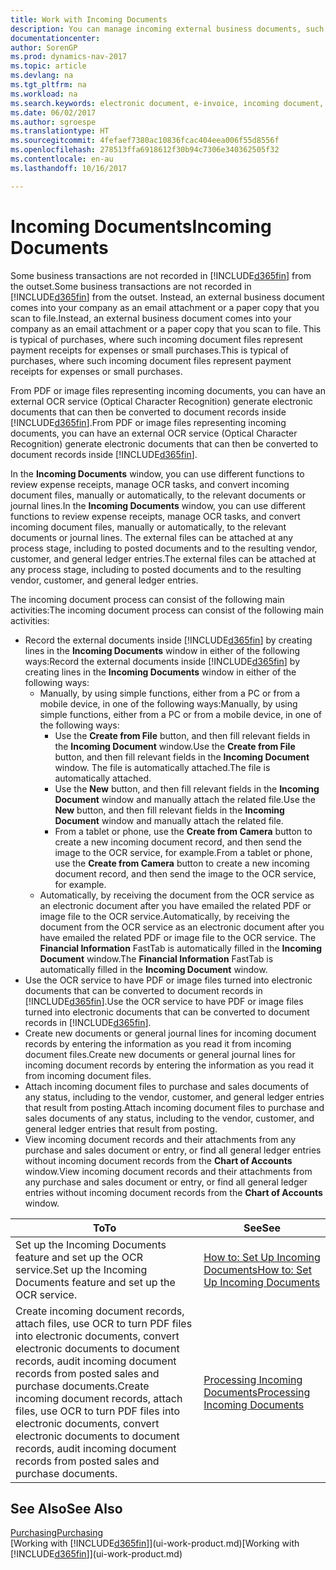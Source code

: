 ```yaml
---
title: Work with Incoming Documents
description: You can manage incoming external business documents, such as payment receipts or PDFs, manage OCR tasks, and convert files to electronic documents and records in Dynamics NAV.
documentationcenter: 
author: SorenGP
ms.prod: dynamics-nav-2017
ms.topic: article
ms.devlang: na
ms.tgt_pltfrm: na
ms.workload: na
ms.search.keywords: electronic document, e-invoice, incoming document, OCR, ecommerce, document exchange, import invoice
ms.date: 06/02/2017
ms.author: sgroespe
ms.translationtype: HT
ms.sourcegitcommit: 4fefaef7380ac10836fcac404eea006f55d8556f
ms.openlocfilehash: 278513ffa6918612f30b94c7306e340362505f32
ms.contentlocale: en-au
ms.lasthandoff: 10/16/2017

---
```

# <a name="incoming-documents"></a><span data-ttu-id="40816-103">Incoming Documents</span><span class="sxs-lookup"><span data-stu-id="40816-103">Incoming Documents</span></span>
<span data-ttu-id="40816-104">Some business transactions are not recorded in [!INCLUDE[d365fin](includes/d365fin_md.md)] from the outset.</span><span class="sxs-lookup"><span data-stu-id="40816-104">Some business transactions are not recorded in [!INCLUDE[d365fin](includes/d365fin_md.md)] from the outset.</span></span> <span data-ttu-id="40816-105">Instead, an external business document comes into your company as an email attachment or a paper copy that you scan to file.</span><span class="sxs-lookup"><span data-stu-id="40816-105">Instead, an external business document comes into your company as an email attachment or a paper copy that you scan to file.</span></span> <span data-ttu-id="40816-106">This is typical of purchases, where such incoming document files represent payment receipts for expenses or small purchases.</span><span class="sxs-lookup"><span data-stu-id="40816-106">This is typical of purchases, where such incoming document files represent payment receipts for expenses or small purchases.</span></span>

<span data-ttu-id="40816-107">From PDF or image files representing incoming documents, you can have an external OCR service (Optical Character Recognition) generate electronic documents that can then be converted to document records inside [!INCLUDE[d365fin](includes/d365fin_md.md)].</span><span class="sxs-lookup"><span data-stu-id="40816-107">From PDF or image files representing incoming documents, you can have an external OCR service (Optical Character Recognition) generate electronic documents that can then be converted to document records inside [!INCLUDE[d365fin](includes/d365fin_md.md)].</span></span>

<span data-ttu-id="40816-108">In the **Incoming Documents** window, you can use different functions to review expense receipts, manage OCR tasks, and convert incoming document files, manually or automatically, to the relevant documents or journal lines.</span><span class="sxs-lookup"><span data-stu-id="40816-108">In the **Incoming Documents** window, you can use different functions to review expense receipts, manage OCR tasks, and convert incoming document files, manually or automatically, to the relevant documents or journal lines.</span></span> <span data-ttu-id="40816-109">The external files can be attached at any process stage, including to posted documents and to the resulting vendor, customer, and general ledger entries.</span><span class="sxs-lookup"><span data-stu-id="40816-109">The external files can be attached at any process stage, including to posted documents and to the resulting vendor, customer, and general ledger entries.</span></span>

<span data-ttu-id="40816-110">The incoming document process can consist of the following main activities:</span><span class="sxs-lookup"><span data-stu-id="40816-110">The incoming document process can consist of the following main activities:</span></span>

* <span data-ttu-id="40816-111">Record the external documents inside [!INCLUDE[d365fin](includes/d365fin_md.md)] by creating lines in the **Incoming Documents** window in either of the following ways:</span><span class="sxs-lookup"><span data-stu-id="40816-111">Record the external documents inside [!INCLUDE[d365fin](includes/d365fin_md.md)] by creating lines in the **Incoming Documents** window in either of the following ways:</span></span>
  * <span data-ttu-id="40816-112">Manually, by using simple functions, either from a PC or from a mobile device, in one of the following ways:</span><span class="sxs-lookup"><span data-stu-id="40816-112">Manually, by using simple functions, either from a PC or from a mobile device, in one of the following ways:</span></span>
    * <span data-ttu-id="40816-113">Use the **Create from File** button, and then fill relevant fields in the **Incoming Document** window.</span><span class="sxs-lookup"><span data-stu-id="40816-113">Use the **Create from File** button, and then fill relevant fields in the **Incoming Document** window.</span></span> <span data-ttu-id="40816-114">The file is automatically attached.</span><span class="sxs-lookup"><span data-stu-id="40816-114">The file is automatically attached.</span></span>  
    * <span data-ttu-id="40816-115">Use the **New** button, and then fill relevant fields in the **Incoming Document** window and manually attach the related file.</span><span class="sxs-lookup"><span data-stu-id="40816-115">Use the **New** button, and then fill relevant fields in the **Incoming Document** window and manually attach the related file.</span></span>
    * <span data-ttu-id="40816-116">From a tablet or phone, use the **Create from Camera** button to create a new incoming document record, and then send the image to the OCR service, for example.</span><span class="sxs-lookup"><span data-stu-id="40816-116">From a tablet or phone, use the **Create from Camera** button to create a new incoming document record, and then send the image to the OCR service, for example.</span></span>
  * <span data-ttu-id="40816-117">Automatically, by receiving the document from the OCR service as an electronic document after you have emailed the related PDF or image file to the OCR service.</span><span class="sxs-lookup"><span data-stu-id="40816-117">Automatically, by receiving the document from the OCR service as an electronic document after you have emailed the related PDF or image file to the OCR service.</span></span> <span data-ttu-id="40816-118">The **Financial Information** FastTab is automatically filled in the **Incoming Document** window.</span><span class="sxs-lookup"><span data-stu-id="40816-118">The **Financial Information** FastTab is automatically filled in the **Incoming Document** window.</span></span>
* <span data-ttu-id="40816-119">Use the OCR service to have PDF or image files turned into electronic documents that can be converted to document records in [!INCLUDE[d365fin](includes/d365fin_md.md)].</span><span class="sxs-lookup"><span data-stu-id="40816-119">Use the OCR service to have PDF or image files turned into electronic documents that can be converted to document records in [!INCLUDE[d365fin](includes/d365fin_md.md)].</span></span>
* <span data-ttu-id="40816-120">Create new documents or general journal lines for incoming document records by entering the information as you read it from incoming document files.</span><span class="sxs-lookup"><span data-stu-id="40816-120">Create new documents or general journal lines for incoming document records by entering the information as you read it from incoming document files.</span></span>
* <span data-ttu-id="40816-121">Attach incoming document files to purchase and sales documents of any status, including to the vendor, customer, and general ledger entries that result from posting.</span><span class="sxs-lookup"><span data-stu-id="40816-121">Attach incoming document files to purchase and sales documents of any status, including to the vendor, customer, and general ledger entries that result from posting.</span></span>
* <span data-ttu-id="40816-122">View incoming document records and their attachments from any purchase and sales document or entry, or find all general ledger entries without incoming document records from the **Chart of Accounts** window.</span><span class="sxs-lookup"><span data-stu-id="40816-122">View incoming document records and their attachments from any purchase and sales document or entry, or find all general ledger entries without incoming document records from the **Chart of Accounts** window.</span></span>

| <span data-ttu-id="40816-123">To</span><span class="sxs-lookup"><span data-stu-id="40816-123">To</span></span> | <span data-ttu-id="40816-124">See</span><span class="sxs-lookup"><span data-stu-id="40816-124">See</span></span> |
| --- | --- |
| <span data-ttu-id="40816-125">Set up the Incoming Documents feature and set up the OCR service.</span><span class="sxs-lookup"><span data-stu-id="40816-125">Set up the Incoming Documents feature and set up the OCR service.</span></span> |[<span data-ttu-id="40816-126">How to: Set Up Incoming Documents</span><span class="sxs-lookup"><span data-stu-id="40816-126">How to: Set Up Incoming Documents</span></span>](across-how-setup-income-documents.md) |
| <span data-ttu-id="40816-127">Create incoming document records, attach files, use OCR to turn PDF files into electronic documents, convert electronic documents to document records, audit incoming document records from posted sales and purchase documents.</span><span class="sxs-lookup"><span data-stu-id="40816-127">Create incoming document records, attach files, use OCR to turn PDF files into electronic documents, convert electronic documents to document records, audit incoming document records from posted sales and purchase documents.</span></span> |[<span data-ttu-id="40816-128">Processing Incoming Documents</span><span class="sxs-lookup"><span data-stu-id="40816-128">Processing Incoming Documents</span></span>](across-process-income-documents.md) |

## <a name="see-also"></a><span data-ttu-id="40816-129">See Also</span><span class="sxs-lookup"><span data-stu-id="40816-129">See Also</span></span>
[<span data-ttu-id="40816-130">Purchasing</span><span class="sxs-lookup"><span data-stu-id="40816-130">Purchasing</span></span>](purchasing-manage-purchasing.md)  
<span data-ttu-id="40816-131">[Working with [!INCLUDE[d365fin](includes/d365fin_md.md)]](ui-work-product.md)</span><span class="sxs-lookup"><span data-stu-id="40816-131">[Working with [!INCLUDE[d365fin](includes/d365fin_md.md)]](ui-work-product.md)</span></span>

